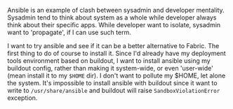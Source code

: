 <!-- 
.. link: 
.. description: 
.. tags: draft
.. date: 2013/09/25 02:34:04
.. title: Ansible log
.. slug: ansible-log
-->

Ansible is an example of clash between sysadmin and developer mentality.  
Sysadmin tend to think about system as a whole while developer always think 
about their specific apps. While developer want to isolate, sysadmin want to 
'propagate', if I can use such term.

I want to try ansible and see if it can be a better alternative to Fabric. The 
first thing to do of course to install it. Since I'd already have my deployment 
tools environment based on buildout, I want to install ansible using my 
buildout config, rather than making it system-wide, or even 'user-wide' (mean 
install it to my `$HOME` dir). I don't want to pollute my $HOME, let alone the 
system. It's impossible to install ansible with buildout since it want to write 
to `/usr/share/ansible` and buildout will raise `SandboxViolationError` 
exception.
